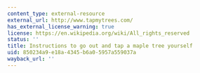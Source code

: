```yaml
---
content_type: external-resource
external_url: http://www.tapmytrees.com/
has_external_license_warning: true
license: https://en.wikipedia.org/wiki/All_rights_reserved
status: ''
title: Instructions to go out and tap a maple tree yourself
uid: 850234a9-e18a-4345-b6a0-5957a559037a
wayback_url: ''
---
```

